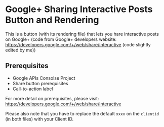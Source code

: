 # Google+ Sharing Interactive Posts Button and Rendering
This is a button (with its rendering file) that lets you hare interactive posts on Google+ (code from Google+ developers website: https://developers.google.com/+/web/share/interactive (code slightly edited by me))

## Prerequisites

- Google APIs Consolse Project
- Share button prerequisites
- Call-to-action label

For more detail on prerequisites, please visit: https://developers.google.com/+/web/share/interactive

Please also note that you have to replace the default `xxxx` on the `clientid` (in both files) with your Client ID.
